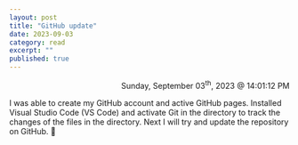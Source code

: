 ```yaml
---
layout: post
title: "GitHub update" 
date: 2023-09-03 
category: read 
excerpt: ""
published: true
---
```

<div style="text-align:right"> Sunday, September 03<sup>th</sup>, 2023 @ 14:01:12 PM</div>

I was able to create my GitHub account and active GitHub pages.  Installed Visual Studio Code (VS Code) and activate Git in the directory to track the changes of the files in the directory.  Next I will try and update the repository on GitHub. 🤞